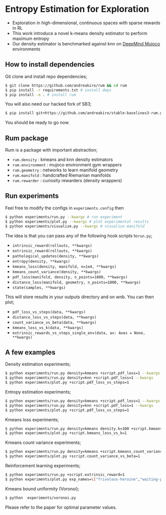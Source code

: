 # Entropy Estimation for Exploration

- Exploration in high-dimensional, continuous spaces with sparse rewards in RL
- This work introduce a novel k-means density estimator to perform maximum entropy
- Our density estimator is benchmarked against knn on [DeepMind Mujoco](https://github.com/google-deepmind/mujoco) environments

## How to install dependencies

Git clone and install repo dependencies;
```bash
$ git clone https://github.com/andreakiro/rum && cd rum
$ pip install -r requirements.txt # install deps
$ pip install -e . # install rum
```

You will also need our hacked fork of SB3;
```bash
$ pip install git+https://github.com/andreakiro/stable-baselines3-rum.git
```

You should be ready to go now.

## Rum package

Rum is a package with important abstraction;
- `rum.density` : kmeans and knn density estimators
- `rum.environment` : mujoco environment gym wrappers
- `rum.geometry` : networks to learn manifold geometry
- `rum.manifold` : handcrafted Riemanian manifolds
- `rum.rewarder` : curiosity rewarders (density wrappers)

## Run experiments

Feel free to modify the configs in `experiments.config` then
```bash
$ python experiments/run.py --kwargs # run experiment
$ python experiments/plot.py --kwargs # plot experimental results
$ python experiments/visualize.py --kwargs # visualize manifold
```

The idea is that you can pass any of the following hook scripts to`run.py`;
- `intrinsic_reward(rollouts, **kwargs)`
- `extrinsic_reward(rollouts, **kwargs)`
- `pathological_updates(density, **kwargs)`
- `entropy(density, **kwargs)`
- `kmeans_loss(density, manifold, n=1e4, **kwargs)`
- `kmeans_count_variance(density, **kwargs)`
- `pdf_loss(manifold, density, n_points=1000, **kwargs)`
- `distance_loss(manifold, geometry, n_points=1000, **kwargs)`
- `state(samples, **kwargs)`

This will store results in your outputs directory and on wnb. You can then plot;
- `pdf_loss_vs_steps(data, **kwargs)`
- `distance_loss_vs_steps(data, **kwargs)`
- `count_variance_vs_beta(data, **kwargs)`
- `kmeans_loss_vs_k(data, **kwargs)`
- `extrinsic_rewards_vs_steps_single_env(data, ax: Axes = None, **kwargs)`

## A few examples

Density estimation experiments;
```bash
$ python experiments/run.py density=kmeans +script.pdf_loss=1 --kwargs
$ python experiments/run.py density=knn +script.pdf_loss=1 --kwargs
$ python experiments/plot.py +script.pdf_loss_vs_steps=1
```

Entropy estimation experiments;
```bash
$ python experiments/run.py density=kmeans +script.pdf_loss=1 --kwargs
$ python experiments/run.py density=knn +script.pdf_loss=1 --kwargs
$ python experiments/plot.py +script.pdf_loss_vs_steps=1
```

Kmeans loss experiments;
```bash
$ python experiments/run.py density=kmeans density.k=100 +script.kmeans_loss=1
$ python experiments/plot.py +script.kmeans_loss_vs_k=1
```

Kmeans count variance experiments;
```bash
$ python experiments/run.py density=kmeans +script.kmeans_count_variance=1
$ python experiments/plot.py +script.count_variance_vs_beta=1
```

Reinforcement learning experiments;
```bash
$ python experiments/run.py +script.extrinsic_reward=1
$ python experiments/plot.py exp_names=\["frivolous-heroine","waiting-penalty"\] +script.extrinsic_rewards_vs_steps_single_env=1
```

Kmeans bound uniformity (Voronoi);
```bash
$ python  experiments/voronoi.py
```

Please refer to the paper for optimal parameter values. 
